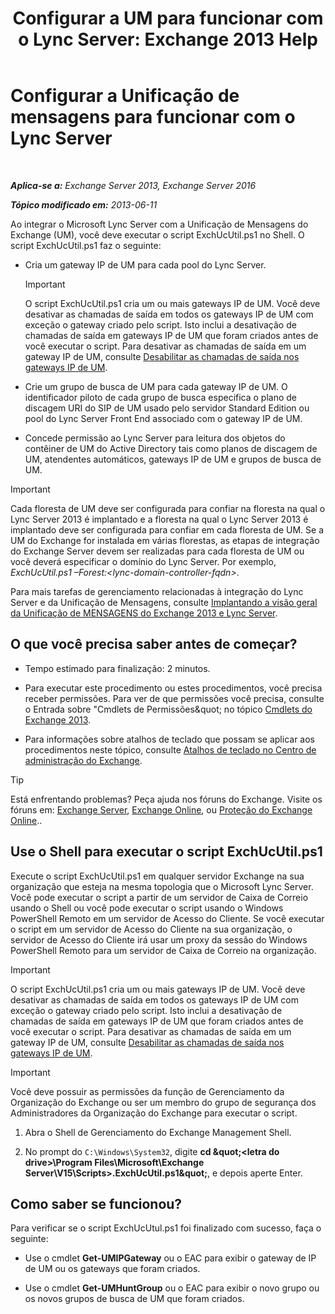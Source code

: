 ﻿---
title: 'Configurar a UM para funcionar com o Lync Server: Exchange 2013 Help'
TOCTitle: Configurar a Unificação de mensagens para funcionar com o Lync Server
ms:assetid: 29bdddbf-75d5-4c92-988e-c8506ecc7a1c
ms:mtpsurl: https://technet.microsoft.com/pt-br/library/JJ966276(v=EXCHG.150)
ms:contentKeyID: 52058805
ms.date: 05/22/2018
mtps_version: v=EXCHG.150
ms.translationtype: MT
---

# Configurar a Unificação de mensagens para funcionar com o Lync Server

 

_**Aplica-se a:** Exchange Server 2013, Exchange Server 2016_

_**Tópico modificado em:** 2013-06-11_

Ao integrar o Microsoft Lync Server com a Unificação de Mensagens do Exchange (UM), você deve executar o script ExchUcUtil.ps1 no Shell. O script ExchUcUtil.ps1 faz o seguinte:

  - Cria um gateway IP de UM para cada pool do Lync Server.
    

    > [!IMPORTANT]
    > O script ExchUcUtil.ps1 cria um ou mais gateways IP de UM. Você deve desativar as chamadas de saída em todos os gateways IP de UM com exceção o gateway criado pelo script. Isto inclui a desativação de chamadas de saída em gateways IP de UM que foram criados antes de você executar o script. Para desativar as chamadas de saída em um gateway IP de UM, consulte <A href="disable-outgoing-calls-on-um-ip-gateways-exchange-2013-help.md">Desabilitar as chamadas de saída nos gateways IP de UM</A>.



  - Crie um grupo de busca de UM para cada gateway IP de UM. O identificador piloto de cada grupo de busca especifica o plano de discagem URI do SIP de UM usado pelo servidor Standard Edition ou pool do Lync Server Front End associado com o gateway IP de UM.

  - Concede permissão ao Lync Server para leitura dos objetos do contêiner de UM do Active Directory tais como planos de discagem de UM, atendentes automáticos, gateways IP de UM e grupos de busca de UM.


> [!IMPORTANT]
> Cada floresta de UM deve ser configurada para confiar na floresta na qual o Lync Server 2013 é implantado e a floresta na qual o Lync Server 2013 é implantado deve ser configurada para confiar em cada floresta de UM. Se a UM do Exchange for instalada em várias florestas, as etapas de integração do Exchange Server devem ser realizadas para cada floresta de UM ou você deverá especificar o domínio do Lync Server. Por exemplo, <EM>ExchUcUtil.ps1 –Forest:&lt;lync-domain-controller-fqdn&gt;</EM>.



Para mais tarefas de gerenciamento relacionadas à integração do Lync Server e da Unificação de Mensagens, consulte [Implantando a visão geral da Unificação de MENSAGENS do Exchange 2013 e Lync Server](deploying-exchange-2013-um-and-lync-server-overview-exchange-2013-help.md).

## O que você precisa saber antes de começar?

  - Tempo estimado para finalização: 2 minutos.

  - Para executar este procedimento ou estes procedimentos, você precisa receber permissões. Para ver de que permissões você precisa, consulte o Entrada sobre "Cmdlets de Permissões\&quot; no tópico [Cmdlets do Exchange 2013](https://technet.microsoft.com/pt-br/library/bb124413\(v=exchg.150\)).

  - Para informações sobre atalhos de teclado que possam se aplicar aos procedimentos neste tópico, consulte [Atalhos de teclado no Centro de administração do Exchange](keyboard-shortcuts-in-the-exchange-admin-center-exchange-online-protection-help.md).


> [!TIP]
> Está enfrentando problemas? Peça ajuda nos fóruns do Exchange. Visite os fóruns em: <A href="https://go.microsoft.com/fwlink/p/?linkid=60612">Exchange Server</A>, <A href="https://go.microsoft.com/fwlink/p/?linkid=267542">Exchange Online</A>, ou <A href="https://go.microsoft.com/fwlink/p/?linkid=285351">Proteção do Exchange Online</A>..



## Use o Shell para executar o script ExchUcUtil.ps1

Execute o script ExchUcUtil.ps1 em qualquer servidor Exchange na sua organização que esteja na mesma topologia que o Microsoft Lync Server. Você pode executar o script a partir de um servidor de Caixa de Correio usando o Shell ou você pode executar o script usando o Windows PowerShell Remoto em um servidor de Acesso do Cliente. Se você executar o script em um servidor de Acesso do Cliente na sua organização, o servidor de Acesso do Cliente irá usar um proxy da sessão do Windows PowerShell Remoto para um servidor de Caixa de Correio na organização.


> [!IMPORTANT]
> O script ExchUcUtil.ps1 cria um ou mais gateways IP de UM. Você deve desativar as chamadas de saída em todos os gateways IP de UM com exceção o gateway criado pelo script. Isto inclui a desativação de chamadas de saída em gateways IP de UM que foram criados antes de você executar o script. Para desativar as chamadas de saída em um gateway IP de UM, consulte <A href="disable-outgoing-calls-on-um-ip-gateways-exchange-2013-help.md">Desabilitar as chamadas de saída nos gateways IP de UM</A>.




> [!IMPORTANT]
> Você deve possuir as permissões da função de Gerenciamento da Organização do Exchange ou ser um membro do grupo de segurança dos Administradores da Organização do Exchange para executar o script.



1.  Abra o Shell de Gerenciamento do Exchange Management Shell.

2.  No prompt do `C:\Windows\System32`, digite **cd \&quot;\<letra do drive\>\\Program Files\\Microsoft\\Exchange Server\\V15\\Scripts\>.ExchUcUtil.ps1\&quot;**, e depois aperte Enter.

## Como saber se funcionou?

Para verificar se o script ExchUcUtul.ps1 foi finalizado com sucesso, faça o seguinte:

  - Use o cmdlet **Get-UMIPGateway** ou o EAC para exibir o gateway de IP de UM ou os gateways que foram criados.

  - Use o cmdlet **Get-UMHuntGroup** ou o EAC para exibir o novo grupo ou os novos grupos de busca de UM que foram criados.


